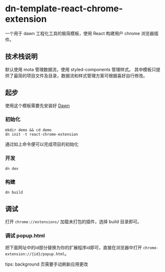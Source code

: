 # dn-template-react-chrome-extension

一个用于 dawn 工程化工具的极简模板，使用 React 构建用户 chrome 浏览器插件。

## 技术栈说明
默认使用 mota 管理数据流，使用 styled-components 管理样式。
其中模板只提供了最简的项目文件及目录，数据流和样式管理方案可根据喜好自行修改。

## 起步

使用这个模板需要先安装好 [Dawn](https://github.com/alibaba/dawn)

### 初始化
```
mkdir demo && cd demo
dn init -t react-chrome-extension
```

通过如上命令便可以完成项目的初始化

### 开发
```
dn dev
```

### 构建
```
dn build
```

## 调试

打开 `chrome://extensions/` 加载未打包的插件，选择 build 目录即可。

### 调试 popup.html

把下面网址中的id部分替换为你的扩展程序id即可，直接在浏览器中打开 `chrome-extension://{id}/popup.html`。

tips: background 页需要手动刷新应用更改

